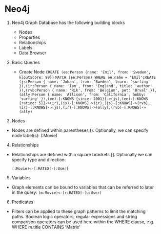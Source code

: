 # Neo4j

1. Neo4j Graph Database has the following building blocks
    - Nodes
    - Properties
    - Relationships
    - Labels
    - Data Browser

2. Basic Queries
    - Create Node
        `CREATE (ee:Person {name: 'Emil', from: 'Sweden', kloutScore: 99})`
        `MATCH (ee:Person) WHERE ee.name = 'Emil'CREATE (js:Person { name: 'Johan', from: 'Sweden', learn: 'surfing' }),(ir:Person { name: 'Ian', from: 'England', title: 'author' }),(rvb:Person { name: 'Rik', from: 'Belgium', pet: 'Orval' }),(ally:Person { name: 'Allison', from: 'California', hobby: 'surfing' }),(ee)-[:KNOWS {since: 2001}]->(js),(ee)-[:KNOWS {rating: 5}]->(ir),(js)-[:KNOWS]->(ir),(js)-[:KNOWS]->(rvb),(ir)-[:KNOWS]->(js),(ir)-[:KNOWS]->(ally),(rvb)-[:KNOWS]->(ally)`

3. Nodes
- Nodes are defined within parentheses (). Optionally, we can specify node label(s): (:Movie)

4. Relationships
- Relationships are defined within square brackets []. Optionally we can specify type and direction:

    `(:Movie)<-[:RATED]-(:User)`

5. Variables
- Graph elements can be bound to variables that can be referred to later in the query:
    `(m:Movie)<-[r:RATED]-(u:User)`

6. Predicates
- Filters can be applied to these graph patterns to limit the matching paths. Boolean logic operators, regular expressions and string comparison operators can be used here within the WHERE clause, e.g. WHERE m.title CONTAINS 'Matrix'    